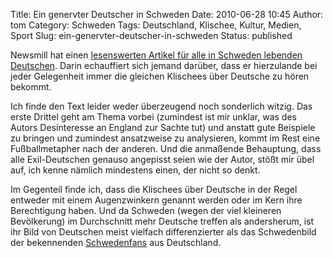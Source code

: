Title: Ein genervter Deutscher in Schweden
Date: 2010-06-28 10:45
Author: tom
Category: Schweden
Tags: Deutschland, Klischee, Kultur, Medien, Sport
Slug: ein-genervter-deutscher-in-schweden
Status: published

Newsmill hat einen [lesenswerten Artikel für alle in Schweden lebenden
Deutschen](http://www.newsmill.se/artikel/2010/06/24/kultureliten-v-ltrar-sig-i-f-rdomar-om-oss-tyskar).
Darin echauffiert sich jemand darüber, dass er hierzulande bei jeder
Gelegenheit immer die gleichen Klischees über Deutsche zu hören bekommt.

Ich finde den Text leider weder überzeugend noch sonderlich witzig. Das
erste Drittel geht am Thema vorbei (zumindest ist mir unklar, was des
Autors Desinteresse an England zur Sachte tut) und anstatt gute
Beispiele zu bringen und zumindest ansatzweise zu analysieren, kommt im
Rest eine Fußballmetapher nach der anderen. Und die anmaßende
Behauptung, dass alle Exil-Deutschen genauso angepisst seien wie der
Autor, stößt mir übel auf, ich kenne nämlich mindestens einen, der nicht
so denkt.

Im Gegenteil finde ich, dass die Klischees über Deutsche in der Regel
entweder mit einem Augenzwinkern genannt werden oder im Kern ihre
Berechtigung haben. Und da Schweden (wegen der viel kleineren
Bevölkerung) im Durchschnitt mehr Deutsche treffen als andersherum, ist
ihr Bild von Deutschen meist vielfach differenzierter als das
Schwedenbild der bekennenden
[Schwedenfans](http://www.fiket.de/2007/06/18/schwedenfans/) aus
Deutschland.

